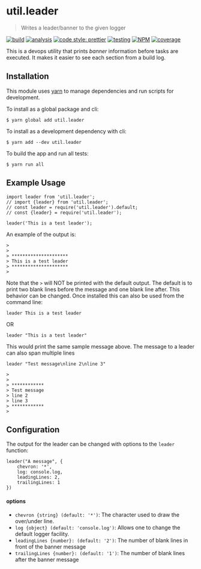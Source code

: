 # util.leader

> Writes a leader/banner to the given logger

[![build](https://travis-ci.org/jmquigley/util.leader.svg?branch=master)](https://travis-ci.org/jmquigley/util.leader)
[![analysis](https://img.shields.io/badge/analysis-tslint-9cf.svg)](https://palantir.github.io/tslint/)
[![code style: prettier](https://img.shields.io/badge/code_style-prettier-ff69b4.svg?style=flat-square)](https://github.com/prettier/prettier)
[![testing](https://img.shields.io/badge/testing-jest-blue.svg)](https://facebook.github.io/jest/)
[![NPM](https://img.shields.io/npm/v/util.leader.svg)](https://www.npmjs.com/package/util.leader)
[![coverage](https://coveralls.io/repos/github/jmquigley/util.leader/badge.svg?branch=master)](https://coveralls.io/github/jmquigley/util.leader?branch=master)

This is a devops utility that prints *banner* information before tasks are executed.  It makes it easier to see each section from a build log.


## Installation

This module uses [yarn](https://yarnpkg.com/en/) to manage dependencies and run scripts for development.

To install as a global package and cli:
```
$ yarn global add util.leader
```

To install as a development dependency with cli:
```
$ yarn add --dev util.leader
```

To build the app and run all tests:
```
$ yarn run all
```


## Example Usage

    import leader from 'util.leader';
    // import {leader} from 'util.leader';
    // const leader = require('util.leader').default;
    // const {leader} = require('util.leader');

    leader('This is a test leader');

An example of the output is:

    >
    >
    > *********************
    > This is a test leader
    > *********************
    >

Note that the `>` will NOT be printed with the default output.  The default is to print two blank lines before the message and one blank line after.  This behavior can be changed.  Once installed this can also be used from the command line:

```
leader This is a test leader
```

OR

```
leader "This is a test leader"
```

This would print the same sample message above.  The message to a leader can also span multiple lines

```
leader "Test message\nline 2\nline 3"
```

    >
    >
    > ************
    > Test message
    > line 2
    > line 3
    > ************
    >


## Configuration

The output for the leader can be changed with options to the `leader` function:

```
leader("A message", {
    chevron: '*',
    log: console.log,
    leadingLines: 2,
    trailingLines: 1
})
```

#### options

- `chevron {string} (default: '*')`: The character used to draw the over/under line.
- `log {object} (default: 'console.log')`: Allows one to change the default logger facility.
- `leadingLines {number}: (default: '2')`: The number of blank lines in front of the banner message
- `trailingLines {number}: (default: '1')`: The number of blank lines after the banner message
